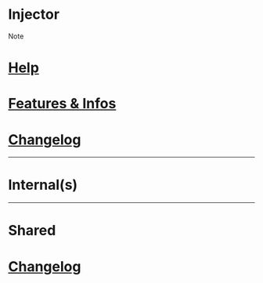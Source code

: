 # Injector


> [!note]
> # [Help](injector/help.md)
>
> # [Features & Infos](injector/info.md)
>
> # [Changelog](injector/changelog.md) 





**************

# Internal(s)





**************

# Shared

# [Changelog](shared/Changelog.md)
